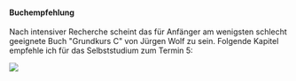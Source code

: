 #### Buchempfehlung

Nach intensiver Recherche scheint das für Anfänger am wenigsten schlecht geeignete Buch "Grundkurs C" von Jürgen Wolf zu sein. Folgende Kapitel empfehle ich für das Selbststudium zum Termin 5:

![](http://i.imgur.com/0Yx0WqW.png)
